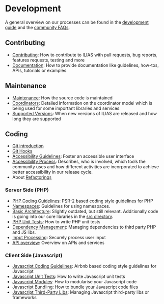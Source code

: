 # Development

A general overview on our processes can be found in the [development guide](https://docu.ilias.de/goto_docu_pg_211_42.html) and the [community FAQs](https://docu.ilias.de/goto_docu_wiki_wpage_4276_5307.html).

## Contributing

- [Contributing](contributing.md): How to contribute to ILIAS with pull requests, bug reports, features requests, testing and more
- [Documentation](docs-guidelines.md): How to provide documentation like guidelines, how-tos, APIs, tutorials or examples

## Maintenance

- [Maintenance](maintenance.md): How the source code is maintained
- [Coordinators](maintenance-coordinator.md): Detailed information on the coordinator model which is being used for some important libraries and services
- [Supported Versions](supported-versions.md): When new versions of ILIAS are released and how long they are supported

## Coding

- [Git introduction](https://docu.ilias.de/goto_docu_pg_15604_42.html)
- [Git Hooks](git-hooks.md)
- [Accessibility Guidelines](accessibility.md): Foster an accessible user interface
- [Accessibility Process](accessibility-process.md): Describes, who is involved, which tools the community uses and
  how different activities are incorporated to achieve better accessibility in our release cycle.
- About [Refactorings](refactorings.md)

### Server Side (PHP)

- [PHP Coding Guidelines](coding-style.md): PSR-2 based coding style guidelines for PHP
- [Namespaces](namespaces.md): Guidelines for using namespaces.
- [Basic Architecture](https://docu.ilias.de/goto_docu_pg_199_42.html): Slightly outdated, but still relevant. Additionally code is going into our core libraries in the [src directory](../../src/README.md).
- [PHP Unit Tests](../../tests/README.md): How to write PHP unit tests
- [Dependency Management](../../libs/README.md): Managing dependencies to third party PHP and JS libs.
- [Input Processing](input-processing.md): Securely process user input
- [API overview](api-overview.md): Overview on APIs and services

### Client Side (Javascript)

- [Javascript Coding Guidelines](js-coding-style.md): Airbnb based coding style guidelines for Javascript
- [Javascript Unit Tests](js/js-unit-test.md): How to write Javascript unit tests
- [Javascript Modules](js/js-modules.md): How to modularise your Javascript code
- [Javascript Bundling](js/js-bundling.md): How to bundle your Javascript code files
- [Javascript Third-Party Libs](js-libraries.md): Managing Javascript third-party libs or frameworks
